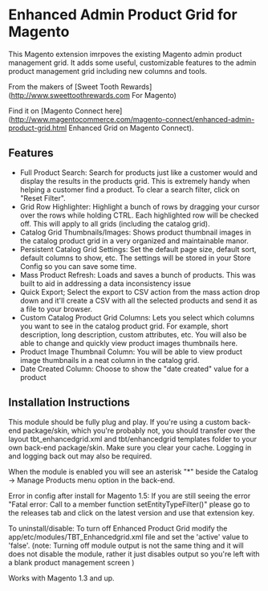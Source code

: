 Enhanced Admin Product Grid for Magento
=======================================

This Magento extension imrpoves the existing Magento admin product management grid. It adds some useful, customizable features to the admin product management grid including new columns and tools.

From the makers of  [Sweet Tooth Rewards](http://www.sweettoothrewards.com For Magento)

Find it on [Magento Connect here](http://www.magentocommerce.com/magento-connect/enhanced-admin-product-grid.html Enhanced Grid on Magento Connect).

Features
--------
* Full Product Search: Search for products just like a customer would and display the results in the products grid. This is extremely handy when helping a customer find a product. To clear a search filter, click on "Reset Filter". 
* Grid Row Highlighter: Highlight a bunch of rows by dragging your cursor over the rows while holding CTRL. Each highlighted row will be checked off. This will apply to all grids (including the catalog grid). 
* Catalog Grid Thumbnails/Images: Shows product thumbnail images in the catalog product grid in a very organized and maintainable manor. 
* Persistent Catalog Grid Settings: Set the default page size, default sort, default columns to show, etc. The settings will be stored in your Store Config so you can save some time. 
* Mass Product Refresh: Loads and saves a bunch of products. This was built to aid in addressing a data inconsistency issue 
* Quick Export; Select the export to CSV action from the mass action drop down and it'll create a CSV with all the selected products and send it as a file to your browser. 
* Custom Catalog Product Grid Columns: Lets you select which columns you want to see in the catalog product grid. For example, short description, long description, custom attributes, etc. You will also be able to change and quickly view product images thumbnails here. 
* Product Image Thumbnail Column: You will be able to view product image thumbnails in a neat column in the catalog grid. 
* Date Created Column: Choose to show the "date created" value for a product

Installation Instructions
-------------------------

This module should be fully plug and play. If you're using a custom back-end package/skin, which you're probably not, you should transfer over the layout tbt_enhancedgrid.xml and tbt/enhancedgrid templates folder to your own back-end package/skin. Make sure you clear your cache. Logging in and logging back out may also be required.

When the module is enabled you will see an asterisk "*" beside the Catalog -> Manage Products menu option in the back-end.    

Error in config after install for Magento 1.5: If you are still seeing the error "Fatal error: Call to a member function setEntityTypeFilter()" please  go to the releases tab and click on the latest version and use that extension key.

To uninstall/disable: To turn off Enhanced Product Grid modify the app/etc/modules/TBT_Enhancedgrid.xml file and set the 'active' value to 'false'. (note: Turning off module output is not the same thing and it will does not disable the module, rather it just disables output so you're left with a blank product management screen )

Works with Magento 1.3 and up.
